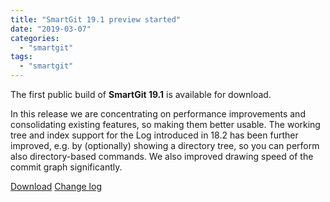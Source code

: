 ```yaml
---
title: "SmartGit 19.1 preview started"
date: "2019-03-07"
categories: 
  - "smartgit"
tags: 
  - "smartgit"
---
```


The first public build of **SmartGit 19.1** is available for download.

In this release we are concentrating on performance improvements and consolidating existing features, so making them better usable. The working tree and index support for the Log introduced in 18.2 has been further improved, e.g. by (optionally) showing a directory tree, so you can perform also directory-based commands. We also improved drawing speed of the commit graph significantly.

[Download](http://www.syntevo.com/smartgit/preview) [Change log](http://www.syntevo.com/smartgit/changelog-eap.txt)
